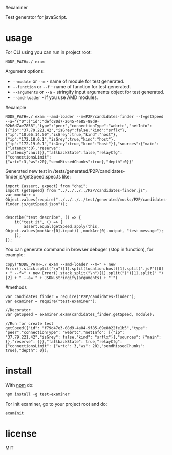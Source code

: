 

#examiner

Test generator for javaScript.


# usage

For CLI using you can run in project root:

```
NODE_PATH=./ exam
```

Argument options:

* `--module` or `--m` - name of module for test generated.
* `--function` or `--f` - name of function for test generated.
* `--arguments` or `--a` - stringify input arguments object for test generated.
* `--amd-loader` - if you use AMD modules.


#example

```
NODE_PATH=./ exam --amd-loader --m=P2P/candidates-finder --f=getSpeed --a='{"0":{"id":"defc80d7-2645-4e85-88d9-02b6d7ae7858","type":"peer","connectionType":"webrtc","netInfo":[{"ip":"37.79.221.42","isGrey":false,"kind":"srflx"},{"ip":"10.66.14.50","isGrey":true,"kind":"host"},{"ip":"172.18.0.1","isGrey":true,"kind":"host"},{"ip":"172.19.0.1","isGrey":true,"kind":"host"}],"sources":{"main":{"latency":0},"reserve":{"latency":null}},"fallbackState":false,"relayCfg":{"connectionsLimit":{"wrtc":3,"ws":20},"sendMissedChunks":true},"depth":0}}'
```

Generated new test in /tests/generated/P2P/candidates-finder.js/getSpeed.spec.ts like:

```
import {assert, expect} from "chai";
import {getSpeed} from "../../../../P2P/candidates-finder.js";
var mockArr = Object.values(require("../../../../test/generated/mocks/P2P/candidates-finder.js/getSpeed.json"));


describe("test describe", () => {
    it("test it", () => {
        assert.equal(getSpeed.apply(this, Object.values(mockArr[0].input)) ,mockArr[0].output, "test message");
    });
});
```

You can generate command in browser debuger (stop in function), for example:
```
copy("NODE_PATH=./ exam --amd-loader --m=" + new Error().stack.split("\n")[1].split(location.host)[1].split(".js?")[0] + " --f=" + new Error().stack.split("\n")[1].split("(")[1].split(" ")[2] + " --a='" + JSON.stringify(arguments) + "'")
```


#methods

```
var candidates_finder = require("P2P/candidates-finder");
var examiner = require("test-examiner");

//Decorator
var getSpeed = examiner.exam(candidates_finder.getSpeed, module);

//Run for create test
getSpeed({"id": "f79d47e3-08d9-4a84-9f85-09e8b22fe1b5","type": "peer","connectionType": "webrtc","netInfo": [{"ip": "37.79.221.42","isGrey": false,"kind": "srflx"}],"sources": {"main": {},"reserve": {}},"fallbackState": true,"relayCfg": {"connectionsLimit": {"wrtc": 3,"ws": 20},"sendMissedChunks": true},"depth": 0});
```

# install

With [npm](https://npmjs.org) do:

```
npm install -g test-examiner
```

For init examiner, go to your project root and do:
```
examInit
```

# license

MIT
